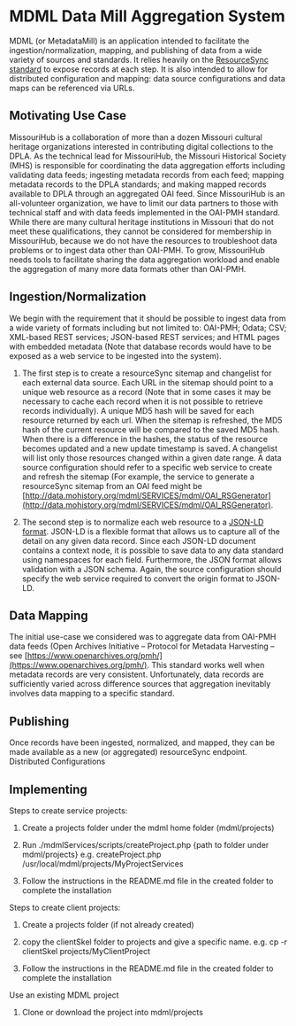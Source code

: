# MDML Data Mill Aggregation System 

MDML (or MetadataMill) is an application intended to facilitate the ingestion/normalization, mapping, and publishing of data from a wide variety of sources and standards.  It relies heavily on the [ResourceSync standard](http://www.openarchives.org/rs/1.1/resourcesync) to expose records at each step.  It is also intended to allow for distributed configuration and mapping: data source configurations and data maps can be referenced via URLs.

## Motivating Use Case

MissouriHub is a collaboration of more than a dozen Missouri cultural heritage organizations interested in contributing digital collections to the DPLA.  As the technical lead for MissouriHub, the Missouri Historical Society (MHS) is responsible for coordinating the data aggregation efforts including validating data feeds; ingesting metadata records from each feed; mapping metadata records to the DPLA standards; and making mapped records available to DPLA through an aggregated OAI feed.  Since MissouriHub is an all-volunteer organization, we have to limit our data partners to those with technical staff and with data feeds implemented in the OAI-PMH standard.  While there are many cultural heritage institutions in Missouri that do not meet these qualifications, they cannot be considered for membership in MissouriHub, because we do not have the resources to troubleshoot data problems or to ingest data other than OAI-PMH.  To grow, MissouriHub needs tools to facilitate sharing the data aggregation workload and enable the aggregation of many more data formats other than OAI-PMH.

## Ingestion/Normalization

We begin with the requirement that it should be possible to ingest data from a wide variety of formats including but not limited to: OAI-PMH; Odata; CSV; XML-based REST services; JSON-based REST services; and HTML pages with embedded metadata (Note that database records would have to be exposed as a web service to be ingested into the system).   

1. The first step is to create a resourceSync sitemap and changelist for each external data source.  Each URL in the sitemap should point to a unique web resource as a record (Note that in some cases it may be necessary to cache each record when it is not possible to retrieve records individually).  A unique MD5 hash will be saved for each resource returned by each url.  When the sitemap is refreshed, the MD5 hash of the current resource will be compared to the saved MD5 hash.  When there is a difference in the hashes, the status of the resource becomes updated and a new update timestamp is saved.  A changelist will list only those resources changed within a given date range.  A data source configuration should refer to a specific web service to create and refresh the sitemap (For example, the service to generate a resourceSync sitemap from an OAI feed might be [http://data.mohistory.org/mdml/SERVICES/mdml/OAI_RSGenerator](http://data.mohistory.org/mdml/SERVICES/mdml/OAI_RSGenerator). 

2. The second step is to normalize each web resource to a [JSON-LD format](https://json-ld.org/).  JSON-LD is a flexible format that allows us to capture all of the detail on any given data record.  Since each JSON-LD document contains a context node, it is possible to save data to any data standard using namespaces for each field.  Furthermore, the JSON format allows validation with a JSON schema.  Again, the source configuration should specify the web service required to convert the origin format to JSON-LD.  

## Data Mapping

The initial use-case we considered was to aggregate data from OAI-PMH data feeds (Open Archives Initiative – Protocol for Metadata Harvesting – see [https://www.openarchives.org/pmh/](https://www.openarchives.org/pmh/).  This standard works well when metadata records are very consistent.  Unfortunately, data records are sufficiently varied across difference sources that aggregation inevitably involves data mapping to a specific standard.  

## Publishing

Once records have been ingested, normalized, and mapped, they can be made available as a new (or aggregated) resourceSync endpoint.  
Distributed Configurations

## Implementing

Steps to create service projects:

1. Create a projects folder under the mdml home folder (mdml/projects)

2. Run ./mdmlServices/scripts/createProject.php {path to folder under mdml/projects} e.g. createProject.php /usr/local/mdml/projects/MyProjectServices

3. Follow the instructions in the README.md file in the created folder to complete the installation

Steps to create client projects:

1. Create a projects folder (if not already created)

2. copy the clientSkel folder to projects and give a specific name.  e.g. cp -r clientSkel projects/MyClientProject

3. Follow the instructions in the README.md file in the created folder to complete the installation

Use an existing MDML project

1. Clone or download the project into mdml/projects
